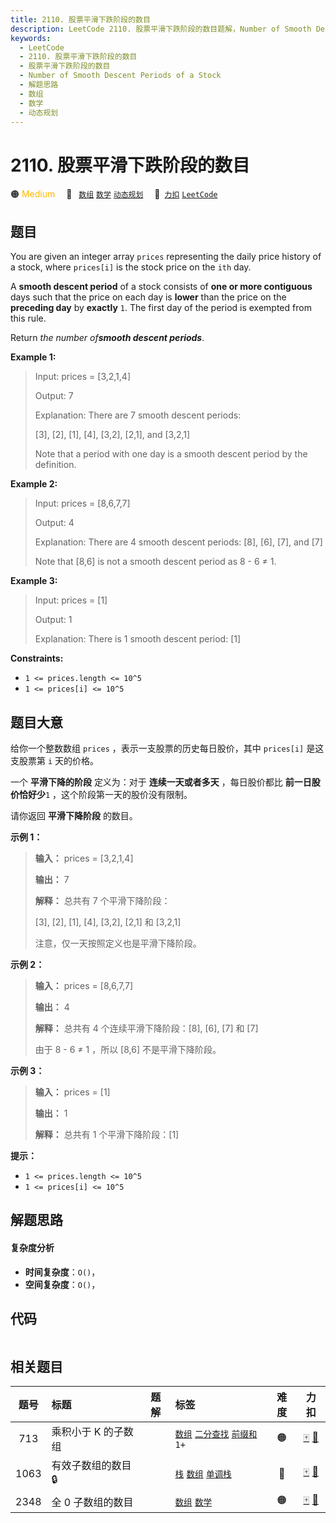 ```yaml
---
title: 2110. 股票平滑下跌阶段的数目
description: LeetCode 2110. 股票平滑下跌阶段的数目题解，Number of Smooth Descent Periods of a Stock，包含解题思路、复杂度分析以及完整的 JavaScript 代码实现。
keywords:
  - LeetCode
  - 2110. 股票平滑下跌阶段的数目
  - 股票平滑下跌阶段的数目
  - Number of Smooth Descent Periods of a Stock
  - 解题思路
  - 数组
  - 数学
  - 动态规划
---
```


# 2110. 股票平滑下跌阶段的数目

🟠 <font color=#ffb800>Medium</font>&emsp; 🔖&ensp; [`数组`](/tag/array.md) [`数学`](/tag/math.md) [`动态规划`](/tag/dynamic-programming.md)&emsp; 🔗&ensp;[`力扣`](https://leetcode.cn/problems/number-of-smooth-descent-periods-of-a-stock) [`LeetCode`](https://leetcode.com/problems/number-of-smooth-descent-periods-of-a-stock)

## 题目

You are given an integer array `prices` representing the daily price history
of a stock, where `prices[i]` is the stock price on the `ith` day.

A **smooth descent period** of a stock consists of **one or more contiguous**
days such that the price on each day is **lower** than the price on the
**preceding day** by **exactly** `1`. The first day of the period is exempted
from this rule.

Return _the number of**smooth descent periods**_.



**Example 1:**

> Input: prices = [3,2,1,4]
> 
> Output: 7
> 
> Explanation: There are 7 smooth descent periods:
> 
> [3], [2], [1], [4], [3,2], [2,1], and [3,2,1]
> 
> Note that a period with one day is a smooth descent period by the definition.

**Example 2:**

> Input: prices = [8,6,7,7]
> 
> Output: 4
> 
> Explanation: There are 4 smooth descent periods: [8], [6], [7], and [7]
> 
> Note that [8,6] is not a smooth descent period as 8 - 6 ≠ 1.

**Example 3:**

> Input: prices = [1]
> 
> Output: 1
> 
> Explanation: There is 1 smooth descent period: [1]

**Constraints:**

  * `1 <= prices.length <= 10^5`
  * `1 <= prices[i] <= 10^5`


## 题目大意

给你一个整数数组 `prices` ，表示一支股票的历史每日股价，其中 `prices[i]` 是这支股票第 `i` 天的价格。

一个 **平滑下降的阶段**  定义为：对于 **连续一天或者多天**  ，每日股价都比 **前一日股价恰好少**`1` ，这个阶段第一天的股价没有限制。

请你返回 **平滑下降阶段**  的数目。



**示例 1：**

> 
> 
> 
> 
> 
> **输入：** prices = [3,2,1,4]
> 
> **输出：** 7
> 
> **解释：** 总共有 7 个平滑下降阶段：
> 
> [3], [2], [1], [4], [3,2], [2,1] 和 [3,2,1]
> 
> 注意，仅一天按照定义也是平滑下降阶段。
> 
> 

**示例 2：**

> 
> 
> 
> 
> 
> **输入：** prices = [8,6,7,7]
> 
> **输出：** 4
> 
> **解释：** 总共有 4 个连续平滑下降阶段：[8], [6], [7] 和 [7]
> 
> 由于 8 - 6 ≠ 1 ，所以 [8,6] 不是平滑下降阶段。
> 
> 

**示例 3：**

> 
> 
> 
> 
> 
> **输入：** prices = [1]
> 
> **输出：** 1
> 
> **解释：** 总共有 1 个平滑下降阶段：[1]
> 
> 



**提示：**

  * `1 <= prices.length <= 10^5`
  * `1 <= prices[i] <= 10^5`


## 解题思路

#### 复杂度分析

- **时间复杂度**：`O()`，
- **空间复杂度**：`O()`，

## 代码

```javascript

```

## 相关题目

<!-- prettier-ignore -->
| 题号 | 标题 | 题解 | 标签 | 难度 | 力扣 |
| :------: | :------ | :------: | :------ | :------: | :------: |
| 713 | 乘积小于 K 的子数组 |  |  [`数组`](/tag/array.md) [`二分查找`](/tag/binary-search.md) [`前缀和`](/tag/prefix-sum.md) `1+` | 🟠 | [🀄️](https://leetcode.cn/problems/subarray-product-less-than-k) [🔗](https://leetcode.com/problems/subarray-product-less-than-k) |
| 1063 | 有效子数组的数目 🔒 |  |  [`栈`](/tag/stack.md) [`数组`](/tag/array.md) [`单调栈`](/tag/monotonic-stack.md) | 🔴 | [🀄️](https://leetcode.cn/problems/number-of-valid-subarrays) [🔗](https://leetcode.com/problems/number-of-valid-subarrays) |
| 2348 | 全 0 子数组的数目 |  |  [`数组`](/tag/array.md) [`数学`](/tag/math.md) | 🟠 | [🀄️](https://leetcode.cn/problems/number-of-zero-filled-subarrays) [🔗](https://leetcode.com/problems/number-of-zero-filled-subarrays) |